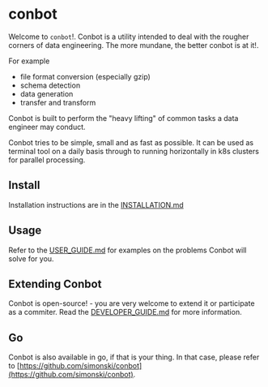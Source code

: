# conbot

Welcome to `conbot`!.  Conbot is a utility intended to deal with the rougher corners of data engineering. The more mundane, the better conbot is at it!.  

For example

- file format conversion (especially gzip)
- schema detection
- data generation
- transfer and transform

Conbot is built to perform the "heavy lifting" of common tasks a data engineer may conduct.  

Conbot tries to be simple, small and as fast as possible.  It can be used as terminal tool on a daily basis through to running horizontally in k8s clusters for parallel processing.

## Install

Installation instructions are in the [INSTALLATION.md](docs/INSTALLATION.md)

## Usage

Refer to the [USER_GUIDE.md](docs/USER_GUIDE.md) for examples on the problems Conbot will solve for you.

## Extending Conbot

Conbot is open-source! - you are very welcome to extend it or participate as a commiter.  Read the [DEVELOPER_GUIDE.md](docs/DEVELOPER_GUIDE.md) for more information.

## Go

Conbot is also available in go, if that is your thing.  In that case, please refer to [https://github.com/simonski/conbot](https://github.com/simonski/conbot).

